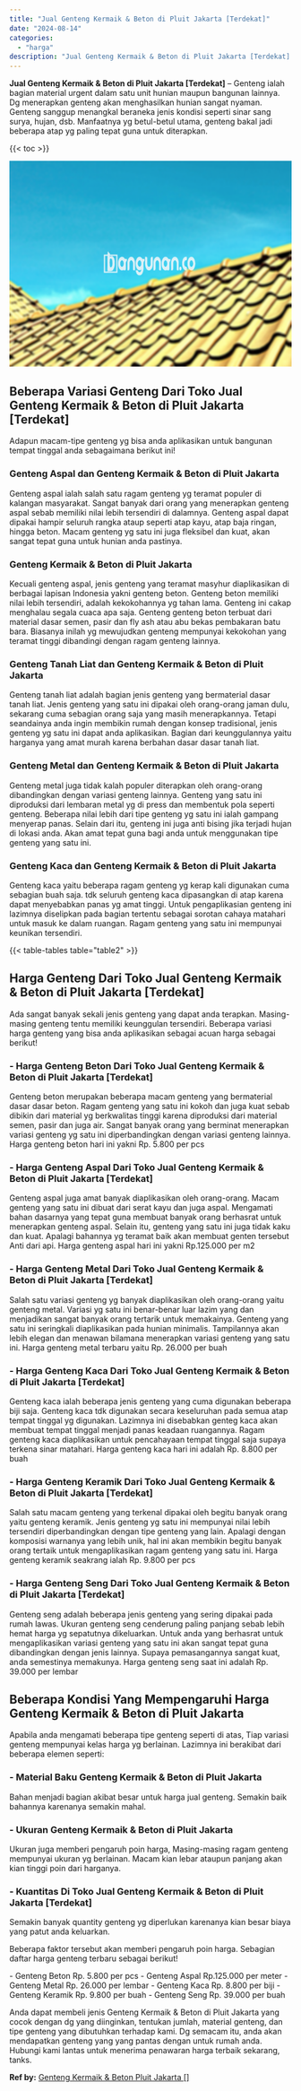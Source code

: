 ```yaml
---
title: "Jual Genteng Kermaik & Beton di Pluit Jakarta [Terdekat]"
date: "2024-08-14"
categories: 
  - "harga"
description: "Jual Genteng Kermaik & Beton di Pluit Jakarta [Terdekat]. Anda dapat membeli jenis Genteng Kermaik & Beton di Pluit Jakarta yang cocok dengan dg yang diingin..."
---
```


**Jual Genteng Kermaik & Beton di Pluit Jakarta \[Terdekat\]** – Genteng ialah bagian material urgent dalam satu unit hunian maupun bangunan lainnya. Dg menerapkan genteng akan menghasilkan hunian sangat nyaman. Genteng sanggup menangkal beraneka jenis kondisi seperti sinar sang surya, hujan, dsb. Manfaatnya yg betul-betul utama, genteng bakal jadi beberapa atap yg paling tepat guna untuk diterapkan.

{{< toc >}}

![Jual Genteng Kermaik & Beton di Pluit Jakarta [Terdekat]](/images/genteng-minimalis-murah27.png)

## Beberapa Variasi Genteng Dari Toko Jual Genteng Kermaik & Beton di Pluit Jakarta \[Terdekat\]

Adapun macam-tipe genteng yg bisa anda aplikasikan untuk bangunan tempat tinggal anda sebagaimana berikut ini!

### Genteng Aspal dan Genteng Kermaik & Beton di Pluit Jakarta

Genteng aspal ialah salah satu ragam genteng yg teramat populer di kalangan masyarakat. Sangat banyak dari orang yang menerapkan genteng aspal sebab memiliki nilai lebih tersendiri di dalamnya. Genteng aspal dapat dipakai hampir seluruh rangka ataup seperti atap kayu, atap baja ringan, hingga beton. Macam genteng yg satu ini juga fleksibel dan kuat, akan sangat tepat guna untuk hunian anda pastinya.

### Genteng Kermaik & Beton di Pluit Jakarta

Kecuali genteng aspal, jenis genteng yang teramat masyhur diaplikasikan di berbagai lapisan Indonesia yakni genteng beton. Genteng beton memiliki nilai lebih tersendiri, adalah kekokohannya yg tahan lama. Genteng ini cakap menghalau segala cuaca apa saja. Genteng genteng beton terbuat dari material dasar semen, pasir dan fly ash atau abu bekas pembakaran batu bara. Biasanya inilah yg mewujudkan genteng mempunyai kekokohan yang teramat tinggi dibandingi dengan ragam genteng lainnya.

### Genteng Tanah Liat dan Genteng Kermaik & Beton di Pluit Jakarta

Genteng tanah liat adalah bagian jenis genteng yang bermaterial dasar tanah liat. Jenis genteng yang satu ini dipakai oleh orang-orang jaman dulu, sekarang cuma sebagian orang saja yang masih menerapkannya. Tetapi seandainya anda ingin membikin rumah dengan konsep tradisional, jenis genteng yg satu ini dapat anda aplikasikan. Bagian dari keunggulannya yaitu harganya yang amat murah karena berbahan dasar dasar tanah liat.

### Genteng Metal dan Genteng Kermaik & Beton di Pluit Jakarta

Genteng metal juga tidak kalah populer diterapkan oleh orang-orang dibandingkan dengan variasi genteng lainnya. Genteng yang satu ini diproduksi dari lembaran metal yg di press dan membentuk pola seperti genteng. Beberapa nilai lebih dari tipe genteng yg satu ini ialah gampang menyerap panas. Selain dari itu, genteng ini juga anti bising jika terjadi hujan di lokasi anda. Akan amat tepat guna bagi anda untuk menggunakan tipe genteng yang satu ini.

### Genteng Kaca dan Genteng Kermaik & Beton di Pluit Jakarta

Genteng kaca yaitu beberapa ragam genteng yg kerap kali digunakan cuma sebagian buah saja. tdk seluruh genteng kaca dipasangkan di atap karena dapat menyebabkan panas yg amat tinggi. Untuk pengaplikasian genteng ini lazimnya diselipkan pada bagian tertentu sebagai sorotan cahaya matahari untuk masuk ke dalam ruangan. Ragam genteng yang satu ini mempunyai keunikan tersendiri.

{{< table-tables table="table2" >}}

## Harga Genteng Dari Toko Jual Genteng Kermaik & Beton di Pluit Jakarta \[Terdekat\]

Ada sangat banyak sekali jenis genteng yang dapat anda terapkan. Masing-masing genteng tentu memiliki keunggulan tersendiri. Beberapa variasi harga genteng yang bisa anda aplikasikan sebagai acuan harga sebagai berikut!

### \- Harga Genteng Beton Dari Toko Jual Genteng Kermaik & Beton di Pluit Jakarta \[Terdekat\]

Genteng beton merupakan beberapa macam genteng yang bermaterial dasar dasar beton. Ragam genteng yang satu ini kokoh dan juga kuat sebab dibikin dari material yg berkwalitas tinggi karena diproduksi dari material semen, pasir dan juga air. Sangat banyak orang yang berminat menerapkan variasi genteng yg satu ini diperbandingkan dengan variasi genteng lainnya. Harga genteng beton hari ini yakni Rp. 5.800 per pcs

### \- Harga Genteng Aspal Dari Toko Jual Genteng Kermaik & Beton di Pluit Jakarta \[Terdekat\]

Genteng aspal juga amat banyak diaplikasikan oleh orang-orang. Macam genteng yang satu ini dibuat dari serat kayu dan juga aspal. Mengamati bahan dasarnya yang tepat guna membuat banyak orang berhasrat untuk menerapkan genteng aspal. Selain itu, genteng yang satu ini juga tidak kaku dan kuat. Apalagi bahannya yg teramat baik akan membuat genten tersebut Anti dari api. Harga genteng aspal hari ini yakni Rp.125.000 per m2

### \- Harga Genteng Metal Dari Toko Jual Genteng Kermaik & Beton di Pluit Jakarta \[Terdekat\]

Salah satu variasi genteng yg banyak diaplikasikan oleh orang-orang yaitu genteng metal. Variasi yg satu ini benar-benar luar lazim yang dan menjadikan sangat banyak orang tertarik untuk memakainya. Genteng yang satu ini seringkali diaplikasikan pada hunian minimalis. Tampilannya akan lebih elegan dan menawan bilamana menerapkan variasi genteng yang satu ini. Harga genteng metal terbaru yaitu Rp. 26.000 per buah

### \- Harga Genteng Kaca Dari Toko Jual Genteng Kermaik & Beton di Pluit Jakarta \[Terdekat\]

Genteng kaca ialah beberapa jenis genteng yang cuma digunakan beberapa biji saja. Genteng kaca tdk digunakan secara keseluruhan pada semua atap tempat tinggal yg digunakan. Lazimnya ini disebabkan genteg kaca akan membuat tempat tinggal menjadi panas keadaan ruangannya. Ragam genteng kaca diaplikasikan untuk pencahayaan tempat tinggal saja supaya terkena sinar matahari. Harga genteng kaca hari ini adalah Rp. 8.800 per buah

### \- Harga Genteng Keramik Dari Toko Jual Genteng Kermaik & Beton di Pluit Jakarta \[Terdekat\]

Salah satu macam genteng yang terkenal dipakai oleh begitu banyak orang yaitu genteng keramik. Jenis genteng yg satu ini mempunyai nilai lebih tersendiri diperbandingkan dengan tipe genteng yang lain. Apalagi dengan komposisi warnanya yang lebih unik, hal ini akan membikin begitu banyak orang tertaik untuk mengaplikasikan ragam genteng yang satu ini. Harga genteng keramik seakrang ialah Rp. 9.800 per pcs

### \- Harga Genteng Seng Dari Toko Jual Genteng Kermaik & Beton di Pluit Jakarta \[Terdekat\]

Genteng seng adalah beberapa jenis genteng yang sering dipakai pada rumah lawas. Ukuran genteng seng cenderung paling panjang sebab lebih hemat harga yg sepatutnya dikeluarkan. Untuk anda yang berhasrat untuk mengaplikasikan variasi genteng yang satu ini akan sangat tepat guna dibandingkan dengan jenis lainnya. Supaya pemasangannya sangat kuat, anda semestinya memakunya. Harga genteng seng saat ini adalah Rp. 39.000 per lembar

## Beberapa Kondisi Yang Mempengaruhi Harga Genteng Kermaik & Beton di Pluit Jakarta

Apabila anda mengamati beberapa tipe genteng seperti di atas, Tiap variasi genteng mempunyai kelas harga yg berlainan. Lazimnya ini berakibat dari beberapa elemen seperti:

### \- Material Baku Genteng Kermaik & Beton di Pluit Jakarta

Bahan menjadi bagian akibat besar untuk harga jual genteng. Semakin baik bahannya karenanya semakin mahal.

### \- Ukuran Genteng Kermaik & Beton di Pluit Jakarta

Ukuran juga memberi pengaruh poin harga, Masing-masing ragam genteng mempunyai ukuran yg berlainan. Macam kian lebar ataupun panjang akan kian tinggi poin dari harganya.

### \- Kuantitas Di Toko Jual Genteng Kermaik & Beton di Pluit Jakarta \[Terdekat\]

Semakin banyak quantity genteng yg diperlukan karenanya kian besar biaya yang patut anda keluarkan.

Beberapa faktor tersebut akan memberi pengaruh poin harga. Sebagian daftar harga genteng terbaru sebagai berikut!

\- Genteng Beton Rp. 5.800 per pcs - Genteng Aspal Rp.125.000 per meter - Genteng Metal Rp. 26.000 per lembar - Genteng Kaca Rp. 8.800 per biji - Genteng Keramik Rp. 9.800 per buah - Genteng Seng Rp. 39.000 per buah

Anda dapat membeli jenis Genteng Kermaik & Beton di Pluit Jakarta yang cocok dengan dg yang diinginkan, tentukan jumlah, material genteng, dan tipe genteng yang dibutuhkan terhadap kami. Dg semacam itu, anda akan mendapatkan genteng yang yang pantas dengan untuk rumah anda. Hubungi kami lantas untuk menerima penawaran harga terbaik sekarang, tanks.

**Ref by:**  [Genteng Kermaik & Beton  Pluit Jakarta []](https://id.wikipedia.org/wiki/Genteng)
